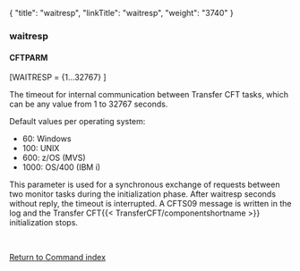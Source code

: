 {
    "title": "waitresp",
    "linkTitle": "waitresp",
    "weight": "3740"
}<span id="waitresp"></span>

### waitresp

#### CFTPARM

\[WAITRESP = {1...32767} \]

The timeout for internal communication between Transfer CFT
tasks, which can be any
value from 1 to 32767 seconds.

Default values per operating system:

- 60: Windows
- 100: UNIX
- 600: z/OS (MVS)
- 1000: OS/400 (IBM i)

This parameter is used for a synchronous exchange of requests between
two monitor tasks during the initialization phase. After waitresp
seconds without reply, the timeout is interrupted. A CFTS09 message is
written in the log and the Transfer CFT{{< TransferCFT/componentshortname  >}} initialization stops.

 

[Return to Command index](../../)
